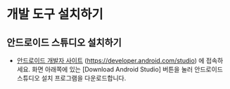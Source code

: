 # 개발 도구 설치하기

## 안드로이드 스튜디오 설치하기

- [안드로이드 개발자 사이트](https://developer.android.com/studio) (https://developer.android.com/studio) 에 접속하세요. 화면 아래쪽에 있는 [Download Android Studio] 버튼을 눌러 안드로이드 스튜디오 설치 프로그램을 다운로드합니다.



